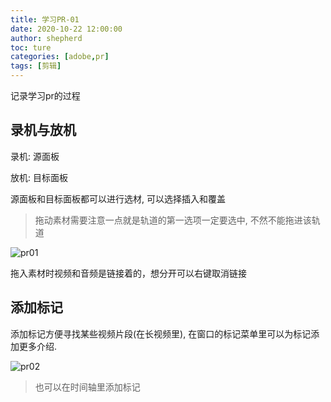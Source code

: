 ```yaml
---
title: 学习PR-01
date: 2020-10-22 12:00:00
author: shepherd
toc: ture
categories: [adobe,pr]
tags: [剪辑]
---
```


记录学习pr的过程

<!-- more -->

## 录机与放机

录机: 源面板

放机: 目标面板

源面板和目标面板都可以进行选材, 可以选择插入和覆盖

> 拖动素材需要注意一点就是轨道的第一选项一定要选中, 不然不能拖进该轨道

![pr01](https://cdn.jsdelivr.net/gh/yangchaohe/yangchaohe.github.io@hexo/static/img/pr01.png)

拖入素材时视频和音频是链接着的，想分开可以右键取消链接

## 添加标记

添加标记方便寻找某些视频片段(在长视频里), 在窗口的标记菜单里可以为标记添加更多介绍.

![pr02](https://cdn.jsdelivr.net/gh/yangchaohe/yangchaohe.github.io@hexo/static/img/pr03.png)

> 也可以在时间轴里添加标记